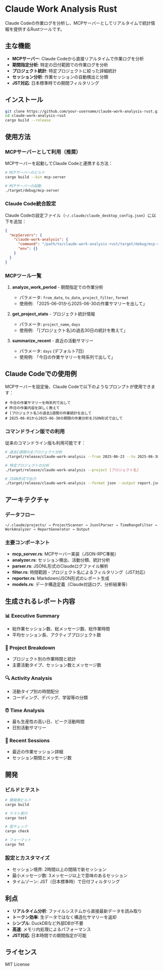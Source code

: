 # Claude Work Analysis Rust

Claude Codeの作業ログを分析し、MCPサーバーとしてリアルタイムで統計情報を提供するRustツールです。

## 主な機能

- **MCPサーバー**: Claude Codeから直接リアルタイムで作業ログを分析
- **期間指定分析**: 特定の日付範囲での作業ログを分析
- **プロジェクト統計**: 特定プロジェクトに絞った詳細統計
- **セッション分析**: 作業セッションの自動検出と分類
- **JST対応**: 日本標準時での期間フィルタリング

## インストール

```bash
git clone https://github.com/your-username/claude-work-analysis-rust.git
cd claude-work-analysis-rust
cargo build --release
```

## 使用方法

### MCPサーバーとして利用（推奨）

MCPサーバーを起動してClaude Codeと連携する方法：

```bash
# MCPサーバーのビルド
cargo build --bin mcp-server

# MCPサーバーの起動
./target/debug/mcp-server
```

### Claude Code統合設定

Claude Codeの設定ファイル（`~/.claude/claude_desktop_config.json`）に以下を追加：

```json
{
  "mcpServers": {
    "claude-work-analysis": {
      "command": "/path/to/claude-work-analysis-rust/target/debug/mcp-server",
      "env": {}
    }
  }
}
```

### MCPツール一覧

1. **analyze_work_period** - 期間指定での作業分析
   - パラメータ: `from_date`, `to_date`, `project_filter`, `format`
   - 使用例: 「2025-06-01から2025-06-30の作業サマリーを出して」

2. **get_project_stats** - プロジェクト統計情報
   - パラメータ: `project_name`, `days`
   - 使用例: 「[プロジェクト名]の過去30日の統計を教えて」

3. **summarize_recent** - 直近の活動サマリー
   - パラメータ: `days` (デフォルト7日)
   - 使用例: 「今日の作業サマリーを時系列で出して」

## Claude Codeでの使用例

MCPサーバーを設定後、Claude Codeで以下のようなプロンプトが使用できます：

```
# 今日の作業サマリーを時系列で出して
# 昨日の作業内容を詳しく教えて
# [プロジェクト名]の過去1週間の作業統計を出して
# 2025-06-01から2025-06-30の期間の作業分析をJSON形式で出して
```

### コマンドライン版での利用

従来のコマンドライン版も利用可能です：

```bash
# 過去1週間の全プロジェクト分析
./target/release/claude-work-analysis --from 2025-06-23 --to 2025-06-30

# 特定プロジェクトの分析
./target/release/claude-work-analysis --project [プロジェクト名]

# JSON形式で出力
./target/release/claude-work-analysis --format json --output report.json
```

## アーキテクチャ

### データフロー
```
~/.claude/projects/ → ProjectScanner → JsonlParser → TimeRangeFilter → WorkAnalyzer → ReportGenerator → Output
```

### 主要コンポーネント

- **mcp_server.rs**: MCPサーバー実装（JSON-RPC準拠）
- **analyzer.rs**: セッション検出、活動分類、統計分析
- **parser.rs**: JSONL形式のClaudeログファイル解析
- **filter.rs**: 時間範囲・プロジェクト名によるフィルタリング（JST対応）
- **reporter.rs**: Markdown/JSON形式のレポート生成
- **models.rs**: データ構造定義（Claude対話ログ、分析結果等）

## 生成されるレポート内容

### 📊 Executive Summary
- 総作業セッション数、総メッセージ数、総作業時間
- 平均セッション長、アクティブプロジェクト数

### 🚀 Project Breakdown
- プロジェクト別の作業時間と統計
- 主要活動タイプ、セッション数とメッセージ数

### 🔍 Activity Analysis
- 活動タイプ別の時間配分
- コーディング、デバッグ、学習等の分類

### ⏰ Time Analysis
- 最も生産性の高い日、ピーク活動時間
- 日別活動サマリー

### 💬 Recent Sessions
- 最近の作業セッション詳細
- セッション期間とメッセージ数

## 開発

### ビルドとテスト
```bash
# 開発用ビルド
cargo build

# テスト実行
cargo test

# 型チェック
cargo check

# フォーマット
cargo fmt
```

### 設定とカスタマイズ
- セッション境界: 2時間以上の間隔で新セッション
- 最小メッセージ数: 3メッセージ以上で意味のあるセッション
- タイムゾーン: JST（日本標準時）で日付フィルタリング

## 利点

- **リアルタイム分析**: ファイルシステムから直接最新データを読み取り
- **トークン効率**: 生データではなく構造化サマリーを返却
- **シンプル**: DuckDBなど外部DBが不要
- **高速**: メモリ内処理によるパフォーマンス
- **JST対応**: 日本時間での期間指定が可能

## ライセンス

MIT License
